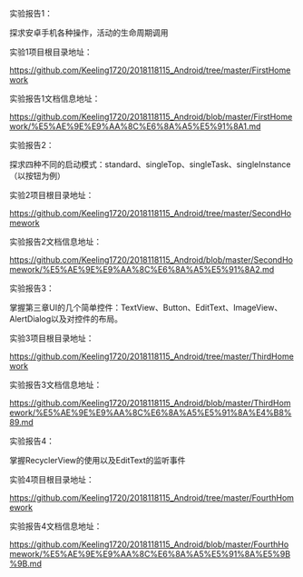 实验报告1：

探求安卓手机各种操作，活动的生命周期调用

实验1项目根目录地址：

https://github.com/Keeling1720/2018118115_Android/tree/master/FirstHomework

实验报告1文档信息地址：

https://github.com/Keeling1720/2018118115_Android/blob/master/FirstHomework/%E5%AE%9E%E9%AA%8C%E6%8A%A5%E5%91%8A1.md



实验报告2：

探求四种不同的启动模式：standard、singleTop、singleTask、singleInstance（以按钮为例）

实验2项目根目录地址：

https://github.com/Keeling1720/2018118115_Android/tree/master/SecondHomework

实验报告2文档信息地址：

https://github.com/Keeling1720/2018118115_Android/blob/master/SecondHomework/%E5%AE%9E%E9%AA%8C%E6%8A%A5%E5%91%8A2.md



实验报告3：

掌握第三章UI的几个简单控件：TextView、Button、EditText、ImageView、AlertDialog以及对控件的布局。

实验3项目根目录地址：

https://github.com/Keeling1720/2018118115_Android/tree/master/ThirdHomework

实验报告3文档信息地址：

https://github.com/Keeling1720/2018118115_Android/blob/master/ThirdHomework/%E5%AE%9E%E9%AA%8C%E6%8A%A5%E5%91%8A%E4%B8%89.md



实验报告4：

掌握RecyclerView的使用以及EditText的监听事件

实验4项目根目录地址：

https://github.com/Keeling1720/2018118115_Android/tree/master/FourthHomework

实验报告4文档信息地址：

https://github.com/Keeling1720/2018118115_Android/blob/master/FourthHomework/%E5%AE%9E%E9%AA%8C%E6%8A%A5%E5%91%8A%E5%9B%9B.md